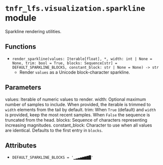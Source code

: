 # `tnfr_lfs.visualization.sparkline` module
Sparkline rendering utilities.

## Functions
- `render_sparkline(values: Iterable[float], *, width: int | None = None, trim: bool = True, blocks: Sequence[str] = DEFAULT_SPARKLINE_BLOCKS, constant_block: str | None = None) -> str`
  - Render ``values`` as a Unicode block-character sparkline.

Parameters
----------
values:
    Iterable of numeric values to render.
width:
    Optional maximum number of samples to include. When provided, the
    iterable is trimmed to ``width`` elements from the tail by default.
trim:
    When ``True`` (default) and ``width`` is provided, keep the most recent
    samples. When ``False`` the sequence is truncated from the head.
blocks:
    Sequence of characters representing increasing magnitudes.
constant_block:
    Character to use when all values are identical. Defaults to the first
    entry in ``blocks``.

## Attributes
- `DEFAULT_SPARKLINE_BLOCKS = '▁▂▃▄▅▆▇█'`

